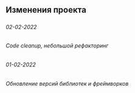 ## Изменения проекта
#####
###### 02-02-2022
###### Code cleanup, небольшой рефакторинг 
###### 01-02-2022 
###### Обновление версий библиотек и фреймворков

